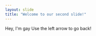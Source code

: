 ```yaml
---
layout: slide
title: "Welcome to our second slide!"
---
```

Hey, I'm gay
Use the left arrow to go back!
